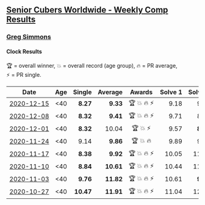 <style>table {white-space: nowrap;}</style>

## [Senior Cubers Worldwide - Weekly Comp Results](/scw-comp/results/)
### [Greg Simmons](README.md)
#### Clock Results

<span style="white-space: nowrap;">🏆 = overall winner</span>, <span style="white-space: nowrap;">💥 = overall record (age group)</span>, <span style="white-space: nowrap;">🔥 = PR average</span>, <span style="white-space: nowrap;">⚡ = PR single</span>.

| Date | Age | Single | Average | Awards | Solve 1 | Solve 2 | Solve 3 | Solve 4 | Solve 5 | Video |
| :--: | :--: | --: | --: | :--: | --: | --: | --: | --: | --: | :-- |
| [2020-12-15](../../results/2020-12-15/clock.md) | <40 | **8.27** | **9.33** | 🏆 💥 🔥 ⚡ | 9.18 | 9.68 | 10.00 | 9.13 | **8.27** | [Desktop](https://www.facebook.com/61305327/videos/10102424982937164) / [Mobile](https://m.facebook.com/61305327/videos/10102424982937164) |
| [2020-12-08](../../results/2020-12-08/clock.md) | <40 | **8.32** | **9.41** | 🏆 💥 🔥 ⚡ | 9.71 | 8.42 | 10.10 | 10.74 | **8.32** | [Desktop](https://www.facebook.com/61305327/videos/10102421063566614) / [Mobile](https://m.facebook.com/61305327/videos/10102421063566614) |
| [2020-12-01](../../results/2020-12-01/clock.md) | <40 | **8.32** | 10.04 | 🏆 💥 ⚡ | 9.57 | **8.32** | 10.98 | 11.69 | 9.56 | [Desktop](https://www.facebook.com/events/714027339539738/permalink/718803495728789) / [Mobile](https://m.facebook.com/events/714027339539738?view=permalink&id=718803495728789) |
| [2020-11-24](../../results/2020-11-24/clock.md) | <40 | 9.14 | **9.86** | 🏆 💥 🔥 | 9.89 | 9.14 | 11.72 | 10.52 | 9.17 | [Desktop](https://www.facebook.com/events/422848532078775/permalink/426959178334377) / [Mobile](https://m.facebook.com/events/422848532078775?view=permalink&id=426959178334377) |
| [2020-11-17](../../results/2020-11-17/clock.md) | <40 | **8.38** | **9.92** | 🏆 💥 🔥 ⚡ | 10.05 | 11.52 | 10.56 | **8.38** | 9.15 | [Desktop](https://www.facebook.com/61305327/videos/10102409436482384) / [Mobile](https://m.facebook.com/61305327/videos/10102409436482384) |
| [2020-11-10](../../results/2020-11-10/clock.md) | <40 | **8.84** | **10.61** | 🏆 💥 🔥 ⚡ | 10.44 | 11.19 | 10.51 | **8.84** | 10.89 | [Desktop](https://www.facebook.com/events/758374458225984/permalink/764002360996527) / [Mobile](https://m.facebook.com/events/758374458225984?view=permalink&id=764002360996527) |
| [2020-11-03](../../results/2020-11-03/clock.md) | <40 | **9.76** | **11.82** | 🏆 💥 🔥 ⚡ | 10.61 | **9.76** | 20.11 | 11.80 | 13.04 | [Desktop](https://www.facebook.com/events/406412140373592/permalink/411856186495854) / [Mobile](https://m.facebook.com/events/406412140373592?view=permalink&id=411856186495854) |
| [2020-10-27](../../results/2020-10-27/clock.md) | <40 | **10.47** | **11.91** | 🏆 💥 🔥 ⚡ | 11.04 | 12.73 | 14.64 | **10.47** | 11.96 | [Desktop](https://www.facebook.com/events/3728096903891317/permalink/3748011838566490) / [Mobile](https://m.facebook.com/events/3728096903891317?view=permalink&id=3748011838566490) |


<!-- Global site tag (gtag.js) - Google Analytics -->
<script async src="https://www.googletagmanager.com/gtag/js?id=UA-86348435-3"></script>
<script>window.dataLayer = window.dataLayer || []; function gtag() {dataLayer.push(arguments);} gtag('js', new Date()); gtag('config', 'UA-86348435-3');</script>
